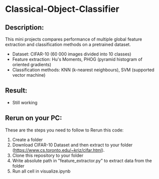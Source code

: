 # Classical-Object-Classifier
## Description:
This mini projects compares performance of multiple global feature extraction and classification methods on a pretrained dataset.
- Dataset: CIFAR-10 (60 000 images divided into 10 classes)
- Feature extraction: Hu's Moments, PHOG (pyramid histogram of oriented gradients)
- Classification methods: KNN (k-nearest neighbours), SVM (supported vector machine)
## Result:
- Still working
## Rerun on your PC:
These are the steps you need to follow to Rerun this code:
1. Create a folder
2. Download CIFAR-10 Dataset and then extract to your folder (https://www.cs.toronto.edu/~kriz/cifar.html).
3. Clone this repository to your folder
4. Write absolute path in "feature_extractor.py" to extract data from the folder 
5. Run all cell in visualize.ipynb
